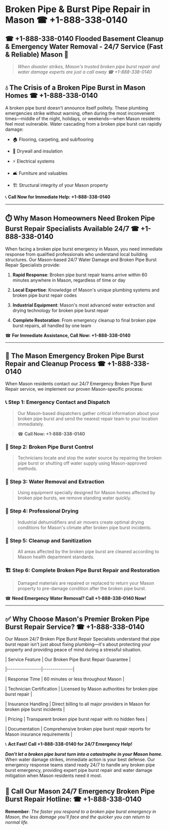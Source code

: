 # Broken Pipe & Burst Pipe Repair in Mason ☎ +1-888-338-0140  
## ☎ +1-888-338-0140 Flooded Basement Cleanup & Emergency Water Removal - 24/7 Service (Fast & Reliable) Mason 🚨  

> *When disaster strikes, Mason's trusted broken pipe burst repair and water damage experts are just a call away ☎ +1-888-338-0140*  

## 💧 The Crisis of a Broken Pipe Burst in Mason Homes ☎ +1-888-338-0140  

A broken pipe burst doesn't announce itself politely. These plumbing emergencies strike without warning, often during the most inconvenient times—middle of the night, holidays, or weekends—when Mason residents feel most vulnerable. Water cascading from a broken pipe burst can rapidly damage:  

* 🏠 Flooring, carpeting, and subflooring  
* 🧱 Drywall and insulation  
* ⚡ Electrical systems  
* 🛋️ Furniture and valuables  
* 🏗️ Structural integrity of your Mason property  

📞 **Call Now for Immediate Help: +1-888-338-0140**  

---  

## ⏱️ Why Mason Homeowners Need Broken Pipe Burst Repair Specialists Available 24/7 ☎ +1-888-338-0140  

When facing a broken pipe burst emergency in Mason, you need immediate response from qualified professionals who understand local building structures. Our Mason-based 24/7 Water Damage and Broken Pipe Burst Repair Specialists provide:  

1. **Rapid Response**: Broken pipe burst repair teams arrive within 60 minutes anywhere in Mason, regardless of time or day  
2. **Local Expertise**: Knowledge of Mason's unique plumbing systems and broken pipe burst repair codes  
3. **Industrial Equipment**: Mason's most advanced water extraction and drying technology for broken pipe burst repair  
4. **Complete Restoration**: From emergency cleanup to final broken pipe burst repairs, all handled by one team  

☎ **For Immediate Assistance, Call Now: +1-888-338-0140**  

---  

## 🔧 The Mason Emergency Broken Pipe Burst Repair and Cleanup Process ☎ +1-888-338-0140  

When Mason residents contact our 24/7 Emergency Broken Pipe Burst Repair service, we implement our proven Mason-specific process:  

### 📞 Step 1: Emergency Contact and Dispatch  
> Our Mason-based dispatchers gather critical information about your broken pipe burst and send the nearest repair team to your location immediately.  
> ☎ **Call Now: +1-888-338-0140**  

### 🚿 Step 2: Broken Pipe Burst Control  
> Technicians locate and stop the water source by repairing the broken pipe burst or shutting off water supply using Mason-approved methods.  

### 🌊 Step 3: Water Removal and Extraction  
> Using equipment specially designed for Mason homes affected by broken pipe bursts, we remove standing water quickly.  

### 💨 Step 4: Professional Drying  
> Industrial dehumidifiers and air movers create optimal drying conditions for Mason's climate after broken pipe burst incidents.  

### 🧼 Step 5: Cleanup and Sanitization  
> All areas affected by the broken pipe burst are cleaned according to Mason health department standards.  

### 🏗️ Step 6: Complete Broken Pipe Burst Repair and Restoration  
> Damaged materials are repaired or replaced to return your Mason property to pre-damage condition after the broken pipe burst.  

☎ **Need Emergency Water Removal? Call +1-888-338-0140 Now!**  

---  

## ✅ Why Choose Mason's Premier Broken Pipe Burst Repair Service? ☎ +1-888-338-0140  

Our Mason 24/7 Broken Pipe Burst Repair Specialists understand that pipe burst repair isn't just about fixing plumbing—it's about protecting your property and providing peace of mind during a stressful situation.  

| Service Feature | Our Broken Pipe Burst Repair Guarantee |  
|-----------------|---------------|  
| Response Time | 60 minutes or less throughout Mason |  
| Technician Certification | Licensed by Mason authorities for broken pipe burst repair |  
| Insurance Handling | Direct billing to all major providers in Mason for broken pipe burst incidents |  
| Pricing | Transparent broken pipe burst repair with no hidden fees |  
| Documentation | Comprehensive broken pipe burst repair reports for Mason insurance requirements |  

📞 **Act Fast! Call +1-888-338-0140 for 24/7 Emergency Help!**  

***Don't let a broken pipe burst turn into a catastrophe in your Mason home.*** When water damage strikes, immediate action is your best defense. Our emergency response teams stand ready 24/7 to handle any broken pipe burst emergency, providing expert pipe burst repair and water damage mitigation when Mason residents need it most.  

## 📱 Call Our Mason 24/7 Emergency Broken Pipe Burst Repair Hotline: ☎ +1-888-338-0140  

**Remember**: *The faster you respond to a broken pipe burst emergency in Mason, the less damage you'll face and the quicker you can return to normal life.*
